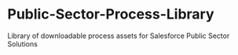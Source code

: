 # Public-Sector-Process-Library
Library of downloadable process assets for Salesforce Public Sector Solutions
